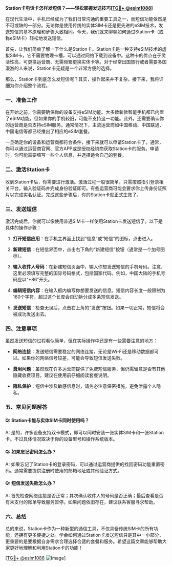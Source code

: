 **Station卡电话卡怎样发短信？——轻松掌握发送技巧[[TG💪+ @esim1088](https://t.me/s/esim1088)]**

在现代生活中，手机已经成为了我们日常沟通的重要工具之一，而短信功能依然是不可或缺的一部分。无论你是使用传统的实体SIM卡还是更先进的eSIM技术，发送短信的基本原理和步骤大致相同。今天，我们就来聊聊如何通过Station卡（或称eSIM卡）轻松地发送短信。

首先，让我们简单了解一下什么是Station卡。Station卡是一种支持eSIM技术的虚拟SIM卡，它不需要物理卡槽，可以通过网络下载到设备中。这种卡的优点在于灵活性高、可更换运营商、无需频繁更换实体卡等。对于经常出国旅行或者需要多国漫游的人来说，Station卡无疑是一个非常方便的选择。

那么，Station卡到底怎么发短信呢？其实，操作起来并不复杂。接下来，我将详细为你介绍整个流程。

### 一、准备工作

在开始之前，你需要确保你的设备支持eSIM功能。大多数新款智能手机都已内置了eSIM功能，但如果你的手机较旧，可能不支持这一功能。此外，还需要确认你的运营商是否支持eSIM服务。通常情况下，主流运营商如中国移动、中国联通、中国电信等都已经推出了相应的eSIM套餐。

一旦确定你的设备和运营商都符合条件，接下来就可以申请Station卡了。通常，你可以通过运营商官网、官方APP或是授权经销商获取Station卡的服务。申请时，你可能需要填写一些个人信息，并选择适合自己的套餐。

### 二、激活Station卡

收到Station卡后，你需要进行激活。激活过程一般很简单，只需按照指引登录相关平台，输入验证码并完成身份验证即可。有些运营商可能会要求你上传身份证照片以完成实名认证。完成这些步骤后，你的Station卡就正式生效了。

### 三、发送短信

激活完成后，你就可以像使用普通SIM卡一样使用Station卡发送短信了。以下是具体的操作步骤：

1. **打开短信应用**：在手机主界面上找到“信息”或“短信”的图标，点击进入。
   
2. **新建短信**：在短信界面中，点击右下角的“新建短信”按钮（通常是一个加号图标）。

3. **输入收件人号码**：在新建短信页面中，输入你想发送短信的手机号码。注意，这里必须填写完整的国际号码格式，包括国家代码。例如，中国大陆的手机号码应以“+86”开头。

4. **编辑短信内容**：在输入框内编写你想要发送的信息。短信内容长度一般限制为160个字符，超过这个长度会自动拆分成多条短信发送。

5. **发送短信**：检查无误后，点击右上角的“发送”按钮。如果一切正常，短信将会被成功发送出去。

### 四、注意事项

虽然发送短信的过程看似简单，但在实际操作中还是有一些需要注意的地方：

- **网络连接**：发送短信需要稳定的网络连接，无论是Wi-Fi还是移动数据都可以。如果你的网络信号较差，可能会导致短信发送失败。

- **费用问题**：虽然现在许多运营商提供了免费短信服务，但仍需留意是否有其他隐藏收费项目。建议在使用前仔细阅读套餐说明。

- **隐私保护**：短信中涉及敏感信息时，请务必注意保密措施，避免泄露个人隐私。

### 五、常见问题解答

#### Q: Station卡能与实体SIM卡同时使用吗？
A: 是的，许多设备支持双卡模式，即可以同时安装一张实体SIM卡和一张Station卡。不过具体情况取决于你的设备型号和操作系统版本。

#### Q: 如果忘记密码怎么办？
A: 如果忘记了Station卡的登录密码，可以通过运营商提供的找回密码功能重置密码。通常需要提供注册时使用的邮箱地址或其他验证方式。

#### Q: 短信发送失败怎么办？
A: 首先检查网络连接是否正常；其次确认收件人的号码是否正确；最后查看是否有未支付的账单导致服务暂停。如果问题依旧存在，建议联系客服寻求帮助。

### 六、总结

总的来说，Station卡作为一种新型的通信工具，不仅具备传统SIM卡的所有功能，还拥有更多便捷之处。学会如何通过Station卡发送短信只是其中一小部分，更重要的是要根据自身需求合理选择合适的套餐和服务。希望这篇文章能够帮助大家更好地理解和利用Station卡的功能！

[[TG💪+ @esim1088](https://t.me/s/esim1088) ![Image](https://i.postimg.cc/4NQfJmqS/Snipaste-2025-05-13-00-14-12.png)]